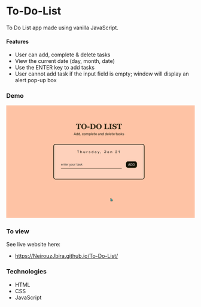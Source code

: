 # To-Do-List
To Do List app made using vanilla JavaScript. 

#### Features

- User can add, complete & delete tasks
- View the current date (day, month, date)
- Use the ENTER key to add tasks
- User cannot add task if the input field is empty; window will display an alert pop-up box

### Demo

![website demo](website-demo.gif)

### To view
See live website here: 
- https://NeirouzJbira.github.io/To-Do-List/

### Technologies

- HTML
- CSS
- JavaScript
